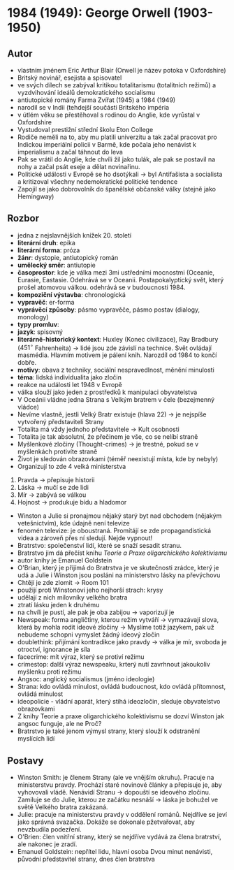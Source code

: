 # 1984 (1949): George Orwell (1903-1950)
## Autor
- vlastním jménem Eric Arthur Blair (Orwell je název potoka v Oxfordshire)
- Britský novinář, esejista a spisovatel
- ve svých dílech se zabýval kritikou totalitarismu (totalitních režimů) a vyzdvihování ideálů
demokratického socialismu
- antiutopické romány Farma Zvířat (1945) a 1984 (1949)
- narodil se v Indii (tehdejší součásti Britského impéria
- v útlém věku se přestěhoval s rodinou do Anglie, kde vyrůstal v Oxfordshire
- Vystudoval prestižní střední školu Eton College
- Rodiče neměli na to, aby mu platili univerzitu a tak začal pracovat pro Indickou imperiální policii
v Barmě, kde počala jeho nenávist k imperialismu a začal táhnout do leva
- Pak se vrátil do Anglie, kde chvíli žil jako tulák, ale pak se postavil na nohy a začal psát
eseje a dělat novinařinu.
- Politické události v Evropě se ho dsotýkali $\to$ byl Antifašista a socialista a kritizoval všechny
nedemokratické politické tendence
- Zapojil se jako dobrovolník do španělské občanské války (stejně jako Hemingway)

## Rozbor
- jedna z nejslavnějších knížek 20. století
- **literární druh**: epika
- **literární forma**: próza
- **žánr**: dystopie, antiutopický román
- **umělecký směr**: antiutopie
- **časoprostor**: kde je válka mezi 3mi ustředními mocnostmi (Oceanie, Eurasie, Eastasie. Odehrává se v Oceanii.
Postapokalyptický svět, který prošel atomovou válkou. odehrává se v budoucnosti 1984.
- **kompoziční výstavba**: chronologická
- **vypravěč**: er-forma
- **vyprávěcí způsoby**: pásmo vypravěče, pásmo postav (dialogy, monology)
- **typy promluv**:
- **jazyk**: spisovný
- **literárně-historický kontext**: Huxley (Konec civilizace), Ray Bradbury ($451^\circ$ Fahrenheita) $\to$ lidé jsou zde závislí na technice. Svět ovládají masmédia. Hlavním motivem je pálení knih. Narozdíl od 1984 to končí dobře.
- **motivy**: obava z techniky, sociální nespravedlnost, měnění minulosti
- **téma**: lidská individualita jako zločin
- reakce na události let 1948 v Evropě
- válka slouží jako jeden z prostředků k manipulaci obyvatelstva
- V Oceánii vládne jedna Strana s Velkým bratrem v čele (bezejmenný vládce)
- Nevíme vlastně, jestli Velký Bratr existuje (hlava 22) $\to$ je nejspíše vytvořený představiteli
Strany
- Totalita má vždy jednoho představitele $\to$ Kult osobnosti
- Totalita je tak absolutní, že přečinem je vše, co se nelíbí straně
- Myšlenkové zločiny (Thought-crimes) $\to$ je trestné, pokud se v myšlenkách protivíte straně
- Život je sledován obrazovkami (téměř neexistují místa, kde by nebyly)
- Organizují to zde 4 velká ministerstva
1. Pravda $\to$ přepisuje historii
2. Láska $\to$ mučí se zde lidi
3. Mír $\to$ zabývá se válkou
4. Hojnost $\to$ produkuje bídu a hladomor
- Winston a Julie si pronajmou nějaký starý byt nad obchodem (nějakým vetešnictvím), kde údajně není
televize
- fenomén televize: je oboustraná. Promítájí se zde propagandistická videa a zároveň přes ní sledují.
Nejde vypnout!
- Bratrstvo: společenství lidí, které se snaží sesadit stranu.
- Bratrstvo jim dá přečíst knihu *Teorie a Praxe oligarchického kolektivismu*
- autor knihy je Emanuel Goldstein
- O'Brian, který je přijímá do Bratrstva je ve skutečnosti zrádce, který je udá a Julie i Winston
jsou posláni na ministerstvo lásky na převýchovu
- Chtějí je zde zlomit $\to$ Room 101
- použijí proti Winstonovi jeho nejhorší strach: krysy
- udělají z nich milovníky velkého bratra
- ztratí lásku jeden k druhému
- na chvíli je pustí, ale pak je oba zabijou $\to$ vaporizují je
- Newspeak: forma angličtiny, kterou režim vytváří $\to$ vymazávají slova, která by mohla rodit ideové zločiny $\to$ Myslíme totiž jazykem, pak už nebudeme schopni vymyslet žádný ideový zločin
- doublethink: přijímání kontradikce jako pravdy $\to$ válka je mír, svoboda je otroctví, 
ignorance je síla
- facecrime: mít výraz, který se protiví režimu
- crimestop: další výraz newspeaku, krterý nutí zavrhnout jakoukoliv myšlenku proti režimu
- Angsoc: anglický socialismus (jméno ideologie)
- Strana: kdo ovládá minulost, ovládá budoucnost, kdo ovládá přítomnost, ovládá minulost
- ideopolicie - vládní aparát, který stíhá ideozločin, sleduje obyvatelstvo obrazovkami
- Z knihy Teorie a praxe oligarchického kolektivismu se dozví Winston jak angsoc funguje, ale ne
Proč?
- Bratrstvo je také jenom výmysl strany, který slouží k odstranění myslících lidí

## Postavy
- Winston Smith: je členem Strany (ale ve vnějším okruhu). Pracuje na ministerstvu pravdy. Prochází
staré novinové články a přepisuje je, aby vyhovovali vládě. Nenávidí Stranu $\to$ dopouští se
ideového zločinu. Zamiluje se do Julie, kterou ze začátku nesnáší $\to$ láska je bohužel ve světě
Velkého bratra zakázaná.
- Julie: pracuje na ministerstvu pravdy v oddělení románů. Nejdříve se jeví jako správná svazačka.
Dokáže se dokonale pžetvařovat, aby nevzbudila podezření.
- O'Brien: člen vnitřní strany, který se nejdříve vydává za člena bratrství, ale nakonec je zradí.
- Emanuel Goldstein: nepřítel lidu, hlavní osoba Dvou minut nenávisti, původní představitel
strany, dnes člen bratrstva

